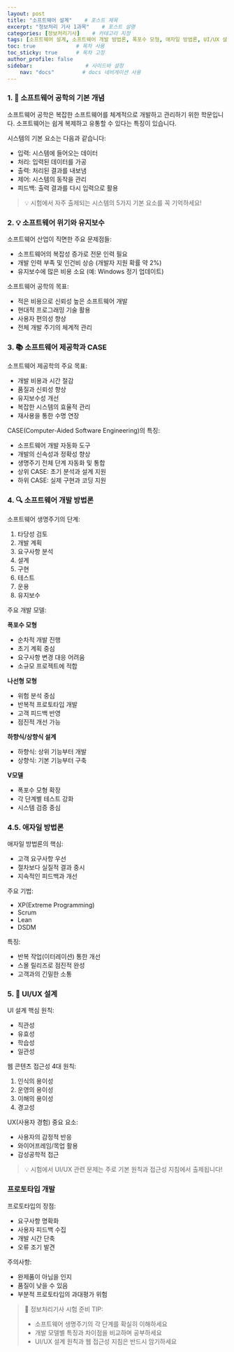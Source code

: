 ```yaml
---
layout: post            
title: "소프트웨어 설계"    # 포스트 제목
excerpt: "정보처리 기사 1과목"    # 포스트 설명
categories: [정보처리기사]    # 카테고리 지정
tags: [소프트웨어 설계, 소프트웨어 개발 방법론, 폭포수 모형, 애자일 방법론, UI/UX 설계, 프로토타입]    # 태그 목록
toc: true             # 목차 사용
toc_sticky: true      # 목차 고정
author_profile: false
sidebar:                 # 사이드바 설정
    nav: "docs"         # docs 네비게이션 사용
---
```



### 1. 🚀 소프트웨어 공학의 기본 개념

소프트웨어 공학은 복잡한 소프트웨어를 체계적으로 개발하고 관리하기 위한 학문입니다. 소프트웨어는 쉽게 복제하고 유통할 수 있다는 특징이 있습니다.

시스템의 기본 요소는 다음과 같습니다:
- 입력: 시스템에 들어오는 데이터
- 처리: 입력된 데이터를 가공
- 출력: 처리된 결과를 내보냄
- 제어: 시스템의 동작을 관리
- 피드백: 출력 결과를 다시 입력으로 활용

> 💡 시험에서 자주 출제되는 시스템의 5가지 기본 요소를 꼭 기억하세요!

### 2. 💡 소프트웨어 위기와 유지보수

소프트웨어 산업이 직면한 주요 문제점들:
- 소프트웨어의 복잡성 증가로 전문 인력 필요
- 개발 인력 부족 및 인건비 상승 (개발자 지원 확률 약 2%)
- 유지보수에 많은 비용 소요 (예: Windows 정기 업데이트)

소프트웨어 공학의 목표:
- 적은 비용으로 신뢰성 높은 소프트웨어 개발
- 현대적 프로그래밍 기술 활용
- 사용자 편의성 향상
- 전체 개발 주기의 체계적 관리

### 3. 📚 소프트웨어 제공학과 CASE

소프트웨어 제공학의 주요 목표:
- 개발 비용과 시간 절감
- 품질과 신뢰성 향상
- 유지보수성 개선
- 복잡한 시스템의 효율적 관리
- 재사용을 통한 수명 연장

CASE(Computer-Aided Software Engineering)의 특징:
- 소프트웨어 개발 자동화 도구
- 개발의 신속성과 정확성 향상
- 생명주기 전체 단계 자동화 및 통합
- 상위 CASE: 초기 분석과 설계 지원
- 하위 CASE: 실제 구현과 코딩 지원

### 4. 🔍 소프트웨어 개발 방법론

소프트웨어 생명주기의 단계:
1. 타당성 검토
2. 개발 계획
3. 요구사항 분석
4. 설계
5. 구현
6. 테스트
7. 운용
8. 유지보수

주요 개발 모델:

**폭포수 모형**
- 순차적 개발 진행
- 초기 계획 중심
- 요구사항 변경 대응 어려움
- 소규모 프로젝트에 적합

**나선형 모형**
- 위험 분석 중심
- 반복적 프로토타입 개발
- 고객 피드백 반영
- 점진적 개선 가능

**하향식/상향식 설계**
- 하향식: 상위 기능부터 개발
- 상향식: 기본 기능부터 구축

**V모델**
- 폭포수 모형 확장
- 각 단계별 테스트 강화
- 시스템 검증 중심

### 4.5. 애자일 방법론

애자일 방법론의 핵심:
- 고객 요구사항 우선
- 절차보다 실질적 결과 중시
- 지속적인 피드백과 개선

주요 기법:
- XP(Extreme Programming)
- Scrum
- Lean
- DSDM

특징:
- 반복 작업(이터레이션) 통한 개선
- 스몰 릴리즈로 점진적 완성
- 고객과의 긴밀한 소통

### 5. 🎨 UI/UX 설계

UI 설계 핵심 원칙:
- 직관성
- 유효성
- 학습성
- 일관성

웹 콘텐츠 접근성 4대 원칙:
1. 인식의 용이성
2. 운영의 용이성
3. 이해의 용이성
4. 경고성

UX(사용자 경험) 중요 요소:
- 사용자의 감정적 반응
- 와이어프레임/목업 활용
- 감성공학적 접근

> 💡 시험에서 UI/UX 관련 문제는 주로 기본 원칙과 접근성 지침에서 출제됩니다!

### 프로토타입 개발

프로토타입의 장점:
- 요구사항 명확화
- 사용자 피드백 수집
- 개발 시간 단축
- 오류 조기 발견

주의사항:
- 완제품이 아님을 인지
- 품질이 낮을 수 있음
- 부분적 프로토타입의 과대평가 위험

> 🔑 정보처리기사 시험 준비 TIP: 
> - 소프트웨어 생명주기의 각 단계를 확실히 이해하세요
> - 개발 모델별 특징과 차이점을 비교하며 공부하세요
> - UI/UX 설계 원칙과 웹 접근성 지침은 반드시 암기하세요